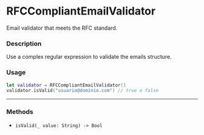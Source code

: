 # RFCCompliantEmailValidator

Email validator that meets the RFC standard.

### Description

Use a complex regular expression to validate the emails structure.

### Usage

```swift
let validator = RFCCompliantEmailValidator()
validator.isValid("usuario@dominio.com") // true o false
```

---

### Methods

- `isValid(_ value: String) -> Bool`
